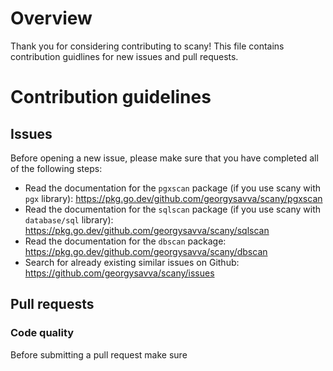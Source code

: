 # Overview
Thank you for considering contributing to scany! This file contains contribution guidlines for new issues and pull requests.

# Contribution guidelines
## Issues
Before opening a new issue, please make sure that you have completed all of the following steps:
- Read the documentation for the `pgxscan` package (if you use scany with `pgx` library): https://pkg.go.dev/github.com/georgysavva/scany/pgxscan
- Read the documentation for the `sqlscan` package (if you use scany with `database/sql` library): https://pkg.go.dev/github.com/georgysavva/scany/sqlscan
- Read the documentation for the `dbscan` package: https://pkg.go.dev/github.com/georgysavva/scany/dbscan
- Search for already existing similar issues on Github: https://github.com/georgysavva/scany/issues

## Pull requests
### Code quality
Before submitting a pull request make sure